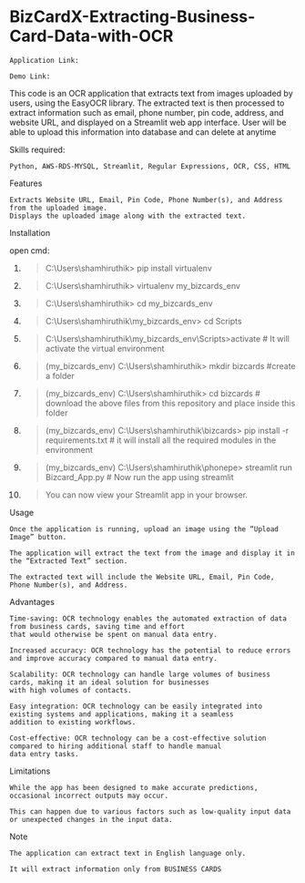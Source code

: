 # BizCardX-Extracting-Business-Card-Data-with-OCR

`Application Link:` 

 `Demo Link:` 

This code is an OCR application that extracts text from images uploaded by users, using the EasyOCR library. 
The extracted text is then processed to extract information such as email, phone number, pin code, address, 
and website URL, and displayed on a Streamlit web app interface. User will be able to upload this information into 
database and can delete at anytime

Skills required:
    
    Python, AWS-RDS-MYSQL, Streamlit, Regular Expressions, OCR, CSS, HTML 

Features

    Extracts Website URL, Email, Pin Code, Phone Number(s), and Address from the uploaded image.
    Displays the uploaded image along with the extracted text.
    
Installation

  open cmd:
1. > C:\Users\shamhiruthik> pip install virtualenv 
2. > C:\Users\shamhiruthik> virtualenv my_bizcards_env
3. > C:\Users\shamhiruthik> cd my_bizcards_env
4. > C:\Users\shamhiruthik\my_bizcards_env> cd Scripts
5. > C:\Users\shamhiruthik\my_bizcards_env\Scripts>activate                    # It will activate the virtual environment
6. > (my_bizcards_env)  C:\Users\shamhiruthik\> mkdir bizcards           #create a folder 
7. > (my_bizcards_env)  C:\Users\shamhiruthik\> cd bizcards              # download the above files from this repository and place inside this folder
8. > (my_bizcards_env)  C:\Users\shamhiruthik\bizcards> pip install -r requirements.txt       # it will install all the required modules in the environment
9. > (my_bizcards_env)  C:\Users\shamhiruthik\phonepe> streamlit run Bizcard_App.py  # Now run the app using streamlit
10. > You can now view your Streamlit app in your browser.


Usage

    Once the application is running, upload an image using the “Upload Image” button.
    
    The application will extract the text from the image and display it in the “Extracted Text” section.
    
    The extracted text will include the Website URL, Email, Pin Code, Phone Number(s), and Address.
    
Advantages

    Time-saving: OCR technology enables the automated extraction of data from business cards, saving time and effort 
    that would otherwise be spent on manual data entry.

    Increased accuracy: OCR technology has the potential to reduce errors and improve accuracy compared to manual data entry.

    Scalability: OCR technology can handle large volumes of business cards, making it an ideal solution for businesses 
    with high volumes of contacts.

    Easy integration: OCR technology can be easily integrated into existing systems and applications, making it a seamless 
    addition to existing workflows.

    Cost-effective: OCR technology can be a cost-effective solution compared to hiring additional staff to handle manual 
    data entry tasks.
    
Limitations

    While the app has been designed to make accurate predictions, occasional incorrect outputs may occur.
    
    This can happen due to various factors such as low-quality input data or unexpected changes in the input data.
    
Note

    The application can extract text in English language only.
    
    It will extract information only from BUSINESS CARDS 
